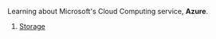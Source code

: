 Learning about Microsoft's Cloud Computing service, **Azure**.
 1. [Storage](https://github.com/jaydeegbobeh/Azure/tree/main/Microsoft-Azure-Storage-for-Developers)